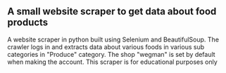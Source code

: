 ## A small website scraper to get data about food products

A website scraper in python built using Selenium and BeautifulSoup. The crawler logs in and extracts data about various foods in various sub categories in "Produce" category. The shop "wegman" is set by default when making the account. This scraper is for educational purposes only